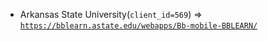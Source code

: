  - Arkansas State University(`client_id=569`) => [`https://bblearn.astate.edu/webapps/Bb-mobile-BBLEARN/`](https://bblearn.astate.edu/webapps/Bb-mobile-BBLEARN/)
